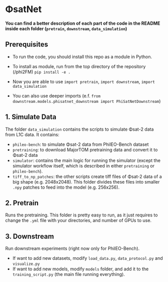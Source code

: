 # ΦsatNet

**You can find a better description of each part of the code in the README inside each folder (`pretrain`, `downstream`, `data_simulation`)**

## Prerequisites

- To run the code, you should install this repo as a module in Python.

- To install as module, run from the top directory of the repository (/phi2FM) `pip install -e .`

- Now you are able to use `import pretrain`, `import downstream`, `import data_simulation`

- You can also use deeper imports (e.f. `from downstream.models.phisatnet_downstream import PhiSatNetDownstream`)

## 1. Simulate Data
The folder `data_simulation` contains the scripts to simulate Φsat-2 data from L1C data. It contains:

- `phileo-bench`: to simulate Φsat-2 data from PhilEO-Bench dataset
- `pretraining`: to download MajorTOM pretraining data and convert it to Φsat-2 data 
- `simulator`: contains the main logic for running the simulator (except the simulator workflow itself, which is described in either `pretraining` or `phileo-bench`).
- `tiff_to_np_patches`: the other scripts create tiff files of Φsat-2 data of a big shape (e.g. 2048x2048). This folder divides these files into smaller `.npy` patches to feed into the model (e.g. 256x256).


## 2. Pretrain

Runs the pretraining. This folder is pretty easy to run, as it just requires to change the `.yml` file with your directories, and number of GPUs to use.

## 3. Downstream

Run downstream experiments (right now only for PhilEO-Bench).

- If want to add new datasets, modify `load_data.py`, `data_protocol.py` and `visualize.py`
- If want to add new models, modify `models` folder, and add it to the `training_script.py` (the main file running everything).





